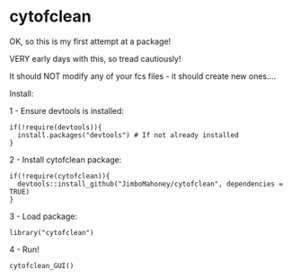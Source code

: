 # cytofclean

OK, so this is my first attempt at a package!

VERY early days with this, so tread cautiously!

It should NOT modify any of your fcs files - it should create new ones....

Install:

1 - Ensure devtools is installed:

```
if(!require(devtools)){
  install.packages("devtools") # If not already installed
}
```
2 - Install cytofclean package:
```
if(!require(cytofclean)){
  devtools::install_github("JimboMahoney/cytofclean", dependencies = TRUE)
}
```

3 - Load package:
```
library("cytofclean")
```
4 - Run!
```
cytofclean_GUI()
```
